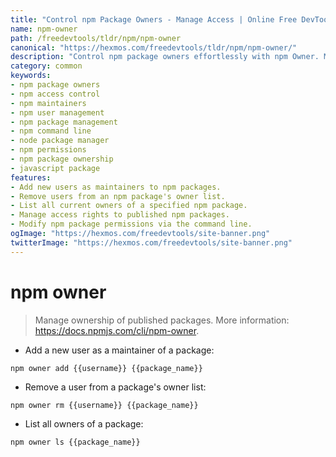 ```yaml
---
title: "Control npm Package Owners - Manage Access | Online Free DevTools by Hexmos"
name: npm-owner
path: /freedevtools/tldr/npm/npm-owner
canonical: "https://hexmos.com/freedevtools/tldr/npm/npm-owner/"
description: "Control npm package owners effortlessly with npm Owner. Manage access rights, add/remove maintainers, and list existing owners. Free online tool, no registration required."
category: common
keywords:
- npm package owners
- npm access control
- npm maintainers
- npm user management
- npm package management
- npm command line
- node package manager
- npm permissions
- npm package ownership
- javascript package
features:
- Add new users as maintainers to npm packages.
- Remove users from an npm package's owner list.
- List all current owners of a specified npm package.
- Manage access rights to published npm packages.
- Modify npm package permissions via the command line.
ogImage: "https://hexmos.com/freedevtools/site-banner.png"
twitterImage: "https://hexmos.com/freedevtools/site-banner.png"
---
```


# npm owner

> Manage ownership of published packages.
> More information: <https://docs.npmjs.com/cli/npm-owner>.

- Add a new user as a maintainer of a package:

`npm owner add {{username}} {{package_name}}`

- Remove a user from a package's owner list:

`npm owner rm {{username}} {{package_name}}`

- List all owners of a package:

`npm owner ls {{package_name}}`
